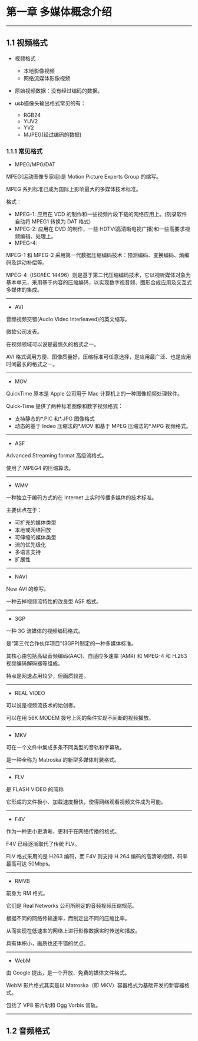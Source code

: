 # 第一章 多媒体概念介绍

---

## 1.1 视频格式

- 视频格式：
   - 本地影像视频
   - 网络流媒体影像视频

- 原始视频数据：没有经过编码的数据。

- usb摄像头输出格式常见的有：
   - RGB24
   - YUV2
   - YV2
   - MJPEG(经过编码的数据)
   
### 1.1.1 常见格式

- MPEG/MPG/DAT

MPEG(运动图像专家组)是 Motion Picture Experts Group 的缩写。

MPEG 系列标准已成为国际上影响最大的多媒体技术标准。

格式：
- MPEG-1: 应用在 VCD 的制作和一些视频片段下载的网络应用上。(刻录软件自动将 MPEG1 转换为 DAT 格式)
- MPEG-2: 应用在 DVD 的制作，一些 HDTV(高清晰电视广播)和一些高要求视频编辑、处理上。
- MPEG-4:

MPEG-1 和 MPEG-2 采用第一代数据压缩编码技术：预测编码、变换编码、熵编码及运动补偿等。

MPEG-4（ISO/IEC 14496）则是基于第二代压缩编码技术，它以视听媒体对象为基本单元，采用基于内容的压缩编码，以实现数字视音频、图形合成应用及交互式多媒体的集成。

---

- AVI

音频视频交错(Audio Video Interleaved)的英文缩写。

微软公司发表。

在视频领域可以说是最悠久的格式之一。

AVI 格式调用方便、图像质量好，压缩标准可任意选择，是应用最广泛、也是应用时间最长的格式之一。

---

- MOV

QuickTime 原本是 Apple 公司用于 Mac 计算机上的一种图像视频处理软件。

Quick-Time 提供了两种标准图像和数字视频格式：
- 支持静态的*.PIC 和*.JPG 图像格式
- 动态的基于 Indeo 压缩法的*.MOV 和基于 MPEG 压缩法的*.MPG 视频格式。

---

- ASF

Advanced Streaming format 高级流格式。

使用了 MPEG4 的压缩算法。

---

- WMV

一种独立于编码方式的在 Internet 上实时传播多媒体的技术标准。

主要优点在于：
- 可扩充的媒体类型
- 本地或网络回放
- 可伸缩的媒体类型
- 流的优先级化
- 多语言支持
- 扩展性

---

- NAVI

New AVI 的缩写。

一种去掉视频流特性的改良型 ASF 格式。

---

- 3GP

一种 3G 流媒体的视频编码格式。

是“第三代合作伙伴项目”(3GPP)制定的一种多媒体标准。

其核心由包括高级音频编码(AAC)、自适应多速率 (AMR) 和 MPEG-4 和 H.263 视频编码解码器等组成。

特点是网速占用较少，但画质较差。

---

- REAL VIDEO

可以说是视频流技术的始创者。

可以在用 56K MODEM 拨号上网的条件实现不间断的视频播放。

---

- MKV

可在一个文件中集成多条不同类型的音轨和字幕轨。

是一种全称为 Matroska 的新型多媒体封装格式。

---

- FLV

是 FLASH VIDEO 的简称

它形成的文件极小、加载速度极快，使得网络观看视频文件成为可能。

---

- F4V

作为一种更小更清晰，更利于在网络传播的格式。

F4V 已经逐渐取代了传统 FLV。

FLV 格式采用的是 H263 编码，而 F4V 则支持 H.264 编码的高清晰视频，码率最高可达 50Mbps。

---

- RMVB

前身为 RM 格式。

它们是 Real Networks 公司所制定的音频视频压缩规范。

根据不同的网络传输速率，而制定出不同的压缩比率。

从而实现在低速率的网络上进行影像数据实时传送和播放。

具有体积小，画质也还不错的优点。

---

- WebM

由 Google 提出，是一个开放、免费的媒体文件格式。

WebM 影片格式其实是以 Matroska（即 MKV）容器格式为基础开发的新容器格式。

包括了 VP8 影片轨和 Ogg Vorbis 音轨。

---

## 1.2 音频格式








